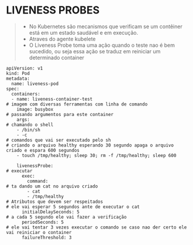 # LIVENESS PROBES

> - No Kubernetes são mecanismos que verificam se um contêiner está em um estado saudável e em execução.
> - Atraves do agente kubelete
> - O Liveness Probe toma uma ação quando o teste nao é bem sucedido, ou seja essa ação se traduz em reiniciar um determinado container

```
apiVersion: v1
kind: Pod
metadata:
  name: liveness-pod
spec:
  containers:
  - name: liveness-container-test
# imagem com diversas ferramentas com linha de comando
    image: busybox
# passando argumentos para este container 
    args:
# chamando o shell
    - /bin/sh
    - -c
# comandos que vai ser executado pelo sh
# criando o arquivo healthy esperando 30 segundo apaga o arquivo criado e espara 600 segundos  
    - touch /tmp/healthy; sleep 30; rm -f /tmp/healthy; sleep 600
    
    livenessProbe:
# executar 
      exec:
        command:
# ta dando um cat no arquivo criado 
        - cat
        - /tmp/healthy
# Atributos que devem ser respeitados
# ele vai esperar 5 segundos ante de executar o cat 
      initialDelaySeconds: 5
# a cada 5 segundo ele vai fazer a verificação
      periodSeconds: 5
# ele vai tentar 3 vezes executar o comando se caso nao der certo ele vai reiniciar o container 
      failureThreshold: 3
```
